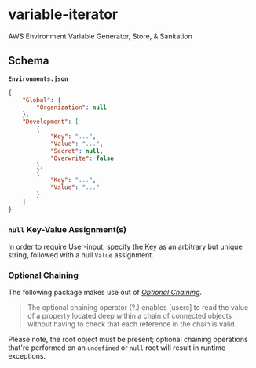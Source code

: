 # variable-iterator #

AWS Environment Variable Generator, Store, &amp; Sanitation 

## Schema ##

**`Environments.json`**

```json
{
    "Global": {
        "Organization": null
    },
    "Development": [
        {
            "Key": "...",
            "Value": "...",
            "Secret": null,
            "Overwrite": false
        },
        {
            "Key": "...",
            "Value": "..."
        }
    ]
}
```

### `null` Key-Value Assignment(s) ###

In order to require User-input, specify the Key as an arbitrary but unique string,
followed with a null `Value` assignment.

### Optional Chaining ###

The following package makes use out of [*Optional Chaining*](https://developer.mozilla.org/en-US/docs/Web/JavaScript/Reference/Operators/Optional_chaining).

> The optional chaining operator (?.) enables [users] to read the value of a property located deep within a chain of connected objects without having to check 
> that each reference in the chain is valid.

Please note, the root object must be present; optional chaining operations
that're performed on an `undefined` or `null` root will result in
runtime exceptions.